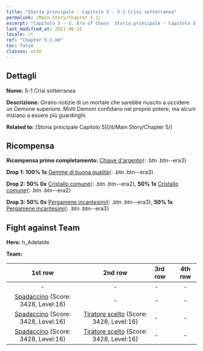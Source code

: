 ```yaml
---
title: "Storia principale - Capitolo 5 - 5-1 Crisi sotterranea"
permalink: /Main Story/Chapter 5_1/
excerpt: "Capitolo 5 - 1. Era of Chaos  Storia principale - Capitolo 5_1. 5-1 Crisi sotterranea"
last_modified_at: 2021-06-15
locale: it
ref: "Chapter 5_1.md"
toc: false
classes: wide
---
```


## Dettagli

 **Nome:** 5-1 Crisi sotterranea

 **Descrizione:** Girano notizie di un mortale che sarebbe riuscito a uccidere un Demone superiore. Molti Demoni confidano nel proprio potere, ma alcuni iniziano a essere più guardinghi.

 **Related to:** [Storia principale Capitolo 5](/it/Main Story/Chapter 5/)

## Ricompensa

 **Ricompensa primo completamento:** [Chiave d'argento](/ItemsIT/con_693/){: .btn .btn--era3}

 **Drop 1:** **100% 1x** [Gemme di buona qualità](/ItemsIT/mat_16/){: .btn .btn--era3}

 **Drop 2:** **50% 0x** [Cristallo comune](/ItemsIT/mat_11/){: .btn .btn--era2}, **50% 1x** [Cristallo comune](/ItemsIT/mat_11/){: .btn .btn--era2}

 **Drop 3:** **50% 0x** [Pergamene incantesimi](/ItemsIT/con_694/){: .btn .btn--era3}, **50% 1x** [Pergamene incantesimi](/ItemsIT/con_694/){: .btn .btn--era3}


## Fight against Team
 **Hero:** h_Adelaide

 **Team:**


  | 1st row | 2nd row | 3rd row | 4th row |
  |:----:|:----:|:----|:----:|
  | - | - | - | - |
  | [Spadaccino](/it/units/Swordsman/) (Score: 3428, Level:16)  | - | - | - |
  | [Spadaccino](/it/units/Swordsman/) (Score: 3428, Level:16)  | [Tiratore scelto](/it/units/Marksman/) (Score: 3428, Level:16)  | - | - |
  | [Spadaccino](/it/units/Swordsman/) (Score: 3428, Level:16)  | [Tiratore scelto](/it/units/Marksman/) (Score: 3428, Level:16)  | - | - |


